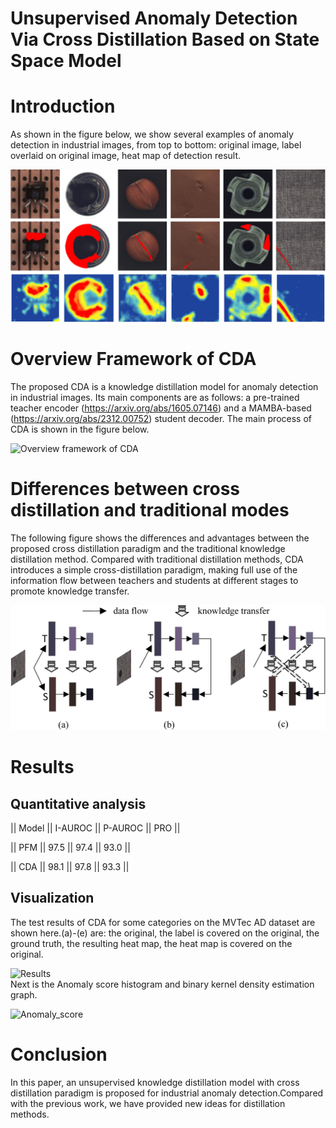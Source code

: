 # Unsupervised Anomaly Detection Via Cross Distillation Based on State Space Model

# Introduction
As shown in the figure below, we show several examples of anomaly detection in industrial images, from top to bottom: original image, label overlaid on original image, heat map of detection result.  

![Introduction](/Image/IAD_Introduction.jpg)

# Overview Framework of CDA
The proposed CDA is a knowledge distillation model for anomaly detection in industrial images. Its main components are as follows: a pre-trained teacher encoder (https://arxiv.org/abs/1605.07146) and a MAMBA-based (https://arxiv.org/abs/2312.00752) student decoder.
The main process of CDA is shown in the figure below.  

![Overview framework of CDA](/Image/Overview_framwork.jpg)
# Differences between cross distillation and traditional modes
The following figure shows the differences and advantages between the proposed cross distillation paradigm and the traditional knowledge distillation method.
Compared with traditional distillation methods, CDA introduces a simple cross-distillation paradigm, making full use of the information flow between teachers and students at different stages to promote knowledge transfer.  

![Differences](/Image/distiallation_way.jpg)

# Results
## Quantitative analysis
|| Model || I-AUROC || P-AUROC || PRO  ||  

|| PFM     || 97.5      || 97.4      || 93.0 ||  

|| CDA     || 98.1      || 97.8      || 93.3 ||

  
## Visualization
The test results of CDA for some categories on the MVTec AD dataset are shown here.(a)-(e) are: the original, the label is covered on the original, the ground truth, the resulting heat map, the heat map is covered on the original.  

![Results](/Image/result_map.jpg)  
Next is the Anomaly score histogram and binary kernel density estimation graph.  

![Anomaly_score](/Image/savefig.jpg)

# Conclusion
In this paper, an unsupervised knowledge distillation model with cross distillation paradigm is proposed for industrial anomaly detection.Compared with the previous work, we have provided new ideas for distillation methods.


